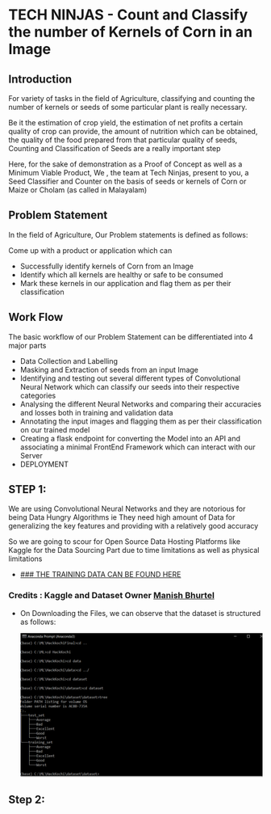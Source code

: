 # TECH NINJAS - Count and Classify the number of Kernels of Corn in an Image

## Introduction 

For variety of tasks in the field of Agriculture, classifying and counting the number of kernels or seeds of some particular plant is really necessary.

Be it the estimation of crop yield, the estimation of net profits a certain quality of crop can provide, the amount of nutrition which can be obtained, the quality of the food prepared from that particular quality of seeds, Counting and Classification of Seeds are a really important step

Here, for the sake of demonstration as a Proof of Concept as well as a Minimum Viable Product, We , the team at Tech Ninjas, present to you, a Seed Classifier and Counter on the basis of seeds or kernels of Corn or Maize or Cholam (as called in Malayalam)


## Problem Statement
In the field of Agriculture, Our Problem statements is defined as follows:

Come up with a product or application which can
- Successfully identify kernels of Corn from an Image
- Identify which all kernels are healthy or safe to be consumed
- Mark these kernels in our application and flag them as per their classification

## Work Flow 
The basic workflow of our Problem Statement can be differentiated into 4 major parts

- Data Collection and Labelling
- Masking and Extraction of seeds from an input Image
- Identifying and testing out several different types of  Convolutional Neural Network which can classify our seeds into their respective categories
- Analysing the different Neural Networks and comparing their accuracies and losses both in training and validation data
- Annotating the input images and flagging them as per their classification on our trained model
- Creating a flask endpoint for converting the Model into an API and associating a minimal FrontEnd Framework which can interact with our Server
- DEPLOYMENT


## STEP 1: 
We are using Convolutional Neural Networks and they are notorious for being Data Hungry Algorithms ie They need high amount of Data for generalizing the key features and providing with a relatively good accuracy

So we are going to scour for Open Source Data Hosting Platforms like Kaggle for the Data Sourcing Part due to time limitations as well as physical limitations

- [### THE TRAINING DATA CAN BE FOUND HERE](https://www.kaggle.com/zom8ie99/maize-seed)

### Credits : Kaggle and Dataset Owner [Manish Bhurtel](https://github.com/9characters)

- On Downloading the Files, we can observe that the dataset is structured as follows:

  ![DatasetTree](/UploadImages/DatasetTree.png)

## Step 2:
